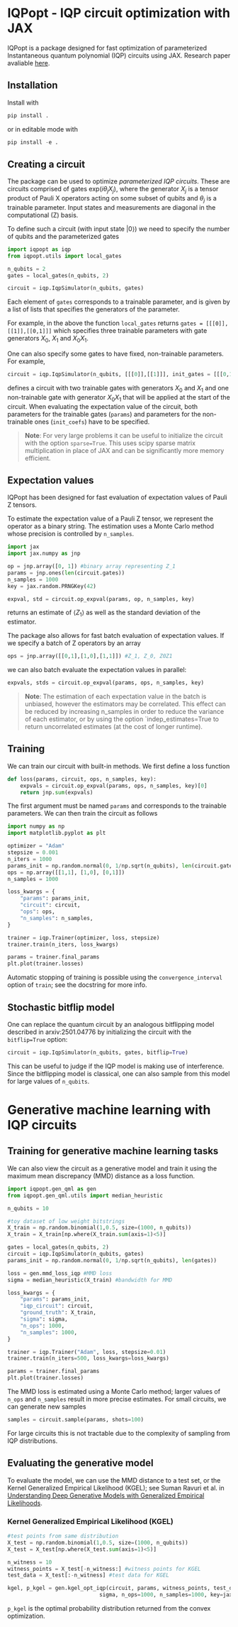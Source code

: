 # IQPopt - IQP circuit optimization with JAX
IQPopt is a package designed for fast optimization of parameterized Instantaneous quantum polynomial (IQP) circuits 
using JAX. Research paper avaliable [here](https://arxiv.org/abs/2501.04776). 

## Installation

Install with

```python
pip install .
```

or in editable mode with 
```python
pip install -e .
```

## Creating a circuit

The package can be used to optimize *parameterized IQP circuits*. These are circuits comprised of gates 
$\text{exp}(i\theta_j X_j)$, where the generator $X_j$ is a tensor product of Pauli X operators acting on some subset of qubits 
and $\theta_j$ is a trainable parameter. Input states and measurements are diagonal in the computational (Z) basis.

To define such a circuit (with input state $\vert 0 \rangle$) we need to specify the number of qubits and the parameterized gates 

```python
import iqpopt as iqp
from iqpopt.utils import local_gates

n_qubits = 2
gates = local_gates(n_qubits, 2) 

circuit = iqp.IqpSimulator(n_qubits, gates)
```

Each element of `gates` corresponds to a trainable parameter, and is given by a list of lists
that specifies the generators of the parameter. 

For example, in the above the function
`local_gates` returns `gates = [[[0]],[[1]],[[0,1]]]` which specifies three trainable parameters with gate generators
$X_0$, $X_1$ and $X_0X_1$. 

One can also specify some gates to have fixed, non-trainable parameters. For example,


[//]: # (The gate list )

[//]: # ()
[//]: # (```python)

[//]: # (gates = [[[0],[1]], [[0,1]]])

[//]: # (```)

[//]: # ()
[//]: # (assigns the *same* trainable parameter to the generators $X_0$, $X_1$ and a second trainable parameter)

[//]: # (to the generator $X_0X_1$. )

[//]: # ()
[//]: # (Non-trainable gates can be specified by the optional arguments `init_gates` and `init_coefs`. For example,)

```python
circuit = iqp.IqpSimulator(n_qubits, [[[0]],[[1]]], init_gates = [[[0,1]]])
```
defines a circuit with two trainable gates with generators $X_0$ and $X_1$ and one non-trainable gate with generator $X_0X_1$ that will be applied at the start of the circuit. When evaluating the expectation value of the circuit, both parameters for the trainable gates (`params`) and parameters for the non-trainable ones (`init_coefs`) have to be specified.

> **Note**: For very large problems it can be useful to initialize the circuit with the option `sparse=True`. 
> This uses scipy sparse matrix multiplication in place of JAX and can be significantly more memory efficient.


## Expectation values
IQPopt has been designed for fast evaluation of expectation values of Pauli Z tensors.

To estimate the expectation value of a Pauli Z tensor, we represent the operator as a binary string. The estimation
uses a Monte Carlo method whose precision is controlled by `n_samples`. 

```python
import jax
import jax.numpy as jnp

op = jnp.array([0, 1]) #binary array representing Z_1
params = jnp.ones(len(circuit.gates))
n_samples = 1000
key = jax.random.PRNGKey(42)

expval, std = circuit.op_expval(params, op, n_samples, key)
```
returns an estimate of $\langle Z_1 \rangle$ as well as the standard deviation of the estimator.

The package also allows for fast batch evaluation of expectation values. If we specify a batch of Z 
operators by an array

```python
ops = jnp.array([[0,1],[1,0],[1,1]]) #Z_1, Z_0, Z0Z1
```
we can also batch evaluate the expectation values in parallel:
```python
expvals, stds = circuit.op_expval(params, ops, n_samples, key)
```

> **Note**: The estimation of each expectation value in the batch is unbiased, however the estimators may be correlated.
> This effect can be reduced by increasing n_samples in order to reduce the variance of each estimator, or by 
> using the option `indep_estimates=True to return uncorrelated estimates (at the cost of longer runtime).


## Training

We can train our circuit with built-in methods. We first define a loss function
```python
def loss(params, circuit, ops, n_samples, key):
    expvals = circuit.op_expval(params, ops, n_samples, key)[0]
    return jnp.sum(expvals)
```

The first argument must be named `params` and corresponds to the trainable
parameters. We can then train the circuit as follows

```python
import numpy as np
import matplotlib.pyplot as plt

optimizer = "Adam" 
stepsize = 0.001
n_iters = 1000
params_init = np.random.normal(0, 1/np.sqrt(n_qubits), len(circuit.gates))
ops = np.array([[1,1], [1,0], [0,1]])
n_samples = 1000

loss_kwargs = {
    "params": params_init,
    "circuit": circuit,
    "ops": ops,
    "n_samples": n_samples,
}

trainer = iqp.Trainer(optimizer, loss, stepsize)
trainer.train(n_iters, loss_kwargs)

params = trainer.final_params
plt.plot(trainer.losses)
```

Automatic stopping of training is possible using the `convergence_interval` option of `train`; see the docstring for more info. 

## Stochastic bitflip model
One can replace the quantum circuit by an analogous bitflipping model described in arxiv:2501.04776 by initializing the circuit 
with the `bitflip=True` option:

```python
circuit = iqp.IqpSimulator(n_qubits, gates, bitflip=True)
```
This can be useful to judge if the IQP model is making use of interference. Since the bitflipping model is classical, one can also 
sample from this model for large values of `n_qubits`.

# Generative machine learning with IQP circuits
## Training for generative machine learning tasks
We can also view the circuit as a generative model and train it using the maximum mean discrepancy (MMD) distance as a loss function.
```python
import iqpopt.gen_qml as gen
from iqpopt.gen_qml.utils import median_heuristic

n_qubits = 10

#toy dataset of low weight bitstrings
X_train = np.random.binomial(1,0.5, size=(1000, n_qubits))
X_train = X_train[np.where(X_train.sum(axis=1)<5)]

gates = local_gates(n_qubits, 2)
circuit = iqp.IqpSimulator(n_qubits, gates)
params_init = np.random.normal(0, 1/np.sqrt(n_qubits), len(gates))

loss = gen.mmd_loss_iqp #MMD loss
sigma = median_heuristic(X_train) #bandwidth for MMD

loss_kwargs = {
    "params": params_init,
    "iqp_circuit": circuit,
    "ground_truth": X_train,
    "sigma": sigma,
    "n_ops": 1000,
    "n_samples": 1000,
}

trainer = iqp.Trainer("Adam", loss, stepsize=0.01)
trainer.train(n_iters=500, loss_kwargs=loss_kwargs)

params = trainer.final_params
plt.plot(trainer.losses)
```
The MMD loss is estimated using a Monte Carlo method; larger values of `n_ops` and `n_samples` result in more precise 
estimates. For small circuits, we can generate new samples
```python
samples = circuit.sample(params, shots=100)
```
For large circuits this is not tractable due to the complexity of sampling from IQP distributions. 


## Evaluating the generative model

To evaluate the model, we can use the MMD distance to a test set, or the Kernel Generalized Empirical Likelihood (KGEL);
see Suman Ravuri et al. in [Understanding Deep Generative Models with Generalized Empirical Likelihoods](https://arxiv.org/abs/2306.09780).

### Kernel Generalized Empirical Likelihood (KGEL)

```python
#test points from same distribution
X_test = np.random.binomial(1,0.5, size=(1000, n_qubits))
X_test = X_test[np.where(X_test.sum(axis=1)<5)]

n_witness = 10 
witness_points = X_test[-n_witness:] #witness points for KGEL
test_data = X_test[:-n_witness] #test data for KGEL

kgel, p_kgel = gen.kgel_opt_iqp(circuit, params, witness_points, test_data, 
                             sigma, n_ops=1000, n_samples=1000, key=jax.random.PRNGKey(42))
```

`p_kgel` is the optimal probability distribution returned from the convex optimization.
